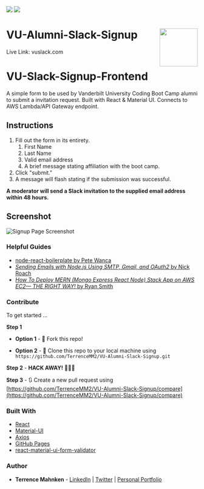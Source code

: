 <div>
<img src="https://img.shields.io/website?label=AWS%20Deployment&logo=amazon-aws&style=for-the-badge&url=http://vuslack.com%2F" />
<img src="https://img.shields.io/github/last-commit/terrencemm2/VU-Alumni-Slack-Signup?style=for-the-badge" />
</div>

# VU-Alumni-Slack-Signup <img align="right" width="100" height="100" src="../media/logo.png">
Live Link: vuslack.com 

# VU-Slack-Signup-Frontend
A simple form to be used by Vanderbilt University Coding Boot Camp alumni to submit a invitation request. Built with React &amp; Material UI. Connects to AWS Lambda/API Gateway endpoint. 

## Instructions
1. Fill out the form in its entirety.  
   1. First Name  
   2. Last Name  
   3. Valid email address  
   4. A brief message stating affiliation with the boot camp.  
2. Click "submit."
3. A message will flash stating if the submission was successful.

**A moderator will send a Slack invitation to the supplied email address within 48 hours.**

## Screenshot
![Signup Page Screenshot](https://github.com/TerrenceMM2/VU-Alumni-Slack-Signup/blob/media/screenshot.png?raw=true)  

### Helpful Guides
- [node-react-boilerplate by Pete Wanca](https://github.com/petewanca/node-react-boilerplate)  
- [*Sending Emails with Node.js Using SMTP, Gmail, and OAuth2* by Nick Roach](https://medium.com/@nickroach_50526/sending-emails-with-node-js-using-smtp-gmail-and-oauth2-316fe9c790a1)  
- [*How To Deploy MERN (Mongo Express React Node) Stack App on AWS EC2— THE RIGHT WAY!* by Ryan Smith](https://medium.com/@rksmith369/how-to-deploy-mern-stack-app-on-aws-ec2-with-ssl-nginx-the-right-way-e76c1a8cd6c6)  

### Contribute  

To get started ...

**Step 1**

- **Option 1** - 🍴 Fork this repo!

- **Option 2** - 👯 Clone this repo to your local machine using `https://github.com/TerrenceMM2/VU-Alumni-Slack-Signup.git`

**Step 2** - **HACK AWAY!** 🔨🔨🔨

**Step 3** - 🔃 Create a new pull request using [https://github.com/TerrenceMM2/VU-Alumni-Slack-Signup/compare](https://github.com/TerrenceMM2/VU-Alumni-Slack-Signup/compare)

### Built With
- [React](https://reactjs.org/)  
- [Material-UI](https://material-ui.com/)  
- [Axios](https://www.npmjs.com/package/axios)  
- [GitHub Pages](https://www.npmjs.com/package/gh-pages)  
- [react-material-ui-form-validator](https://www.npmjs.com/package/react-material-ui-form-validator)  

### Author
* **Terrence Mahnken** - [LinkedIn](https://www.linkedin.com/in/terrencemahnken/) | [Twitter](https://twitter.com/TerrenceMahnken) | [Personal Portfolio](https://terrence.codes)